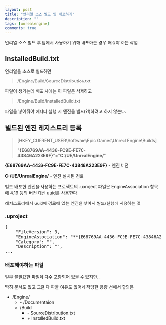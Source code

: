 ```yaml
---
layout: post
title: "언리얼 소스 빌드 및 배포하기"
description: ""
tags: [unrealengine]
comments: true
---
```


언리얼 소스 빌드 후 팀에서 사용하기 위해 배포하는 경우 해줘야 하는 작업


## InstalledBuild.txt
언리얼을 소스로 빌드하면
> /Engine/Build/SourceDistribution.txt

파일이 생기는데 배포 시에는 이 파일은 삭제하고
> /Engine/Build/InstalledBuild.txt

파일을 넣어줘야 에디터 실행 시 엔진을 빌드(?!)하려고 하지 않는다.

## 빌드된 엔진 레지스트리 등록

> [HKEY_CURRENT_USER\Software\Epic Games\Unreal Engine\Builds]
>
> "**{E68769AA-4436-FC9E-FE7C-43846A223E9F}**"="**C:/UE/UnrealEngine/**"

**{E68769AA-4436-FC9E-FE7C-43846A223E9F}** - 엔진 버전

**C:/UE/UnrealEngine/** - 엔진 설치된 경로

빌드 배포한 엔진을 사용하는 프로젝트의 .uproject 파일은 EngineAssociation 항목에 4.19 등의 버전 대신 uuid를 사용한다

레지스트리에서 uuid에 경로에 있는 엔진을 찾아서 빌드/실행에 사용하는 것

### .uproject
<pre>
{
	"FileVersion": 3,
	"EngineAssociation": "**{E68769AA-4436-FC9E-FE7C-43846A223E9F}**",
	"Category": "",
	"Description": "",
...
</pre>

### 배포해야하는 파일

일부 불필요한 파일이 다수 포함되어 있을 수 있지만..

딱히 문서도 없고 그걸 다 파볼 여유도 없어서 적당한 용량 선에서 합의봄

* /Engine/
  * \- /Documentaion
  * /Build
    * \- SourceDistribution.txt
    * \+ InstalledBuild.txt
    